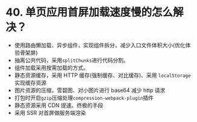 # 40. 单页应用首屏加载速度慢的怎么解决？

- 使用路由懒加载、异步组件，实现组件拆分，减少入口文件体积大小(优化体验骨架屏)
- 抽离公共代码，采用`splitChunks`进行代码分割。
- 组件加载采用按需加载的方式。
- 静态资源缓存，采用 HTTP 缓存(强制缓存、对比缓存)、采用 `localStorage` 实现缓存资源
- 图片资源的压缩，雪碧图、对小图片进行 base64 减少 http 请求
- 打包时开启`gzip`压缩处理`compression-webpack-plugin`插件
- 静态资源采用 CDN 提速。终极的手段
- 采用 SSR 对首屏做服务端渲染